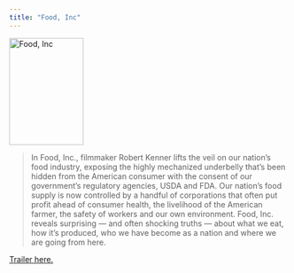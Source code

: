 ```yaml
---
title: "Food, Inc"
---
```

<p><img src="https://chrisenns.com/wp-content/uploads/2009/04/foodinc_200904171457jpg1.jpeg" alt="Food, Inc" title="Food, Inc" width="134" height="193" class="aligncenter size-full wp-image-1607" /></p>
<blockquote><p>In Food, Inc., filmmaker Robert Kenner lifts the veil on our nation’s food industry, exposing the highly mechanized underbelly that’s been hidden from the American consumer with the consent of our government’s regulatory agencies, USDA and FDA. Our nation’s food supply is now controlled by a handful of corporations that often put profit ahead of consumer health, the livelihood of the American farmer, the safety of workers and our own environment. Food, Inc. reveals surprising — and often shocking truths — about what we eat, how it’s produced, who we have become as a nation and where we are going from here.</p></blockquote>
<p><a href="https://www.apple.com/trailers/magnolia/foodinc/">Trailer here.</a></p>

